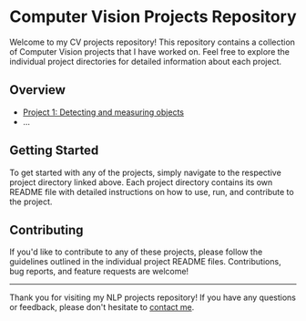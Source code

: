 # Computer Vision Projects Repository

Welcome to my CV projects repository! This repository contains a collection of Computer Vision projects that I have worked on. Feel free to explore the individual project directories for detailed information about each project.

## Overview

- [Project 1: Detecting and measuring objects](./Detecting%20and%20measuring%20objects)
- ...

## Getting Started

To get started with any of the projects, simply navigate to the respective project directory linked above. Each project directory contains its own README file with detailed instructions on how to use, run, and contribute to the project.

## Contributing

If you'd like to contribute to any of these projects, please follow the guidelines outlined in the individual project README files. Contributions, bug reports, and feature requests are welcome!

---

Thank you for visiting my NLP projects repository! If you have any questions or feedback, please don't hesitate to [contact me](mailto:your.email@example.com).
